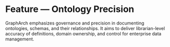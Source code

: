# Feature &mdash; Ontology Precision

GraphArch emphasizes governance and precision in documenting ontologies,
schemas, and their relationships. It aims to deliver librarian-level
accuracy of definitions, domain ownership, and control for enterprise data management.
